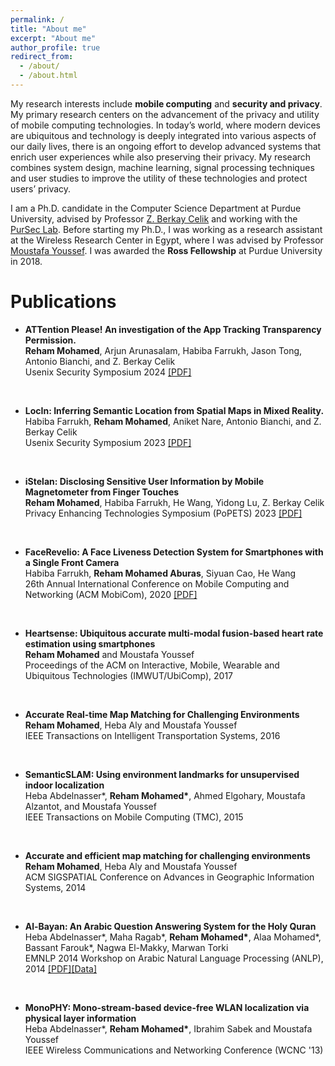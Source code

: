 ```yaml
---
permalink: /
title: "About me"
excerpt: "About me"
author_profile: true
redirect_from: 
  - /about/
  - /about.html
---
```


My research interests include <b>mobile computing</b> and <b>security and privacy</b>. My primary research centers on the advancement of the privacy and utility of mobile computing technologies. In today’s world, where modern devices are ubiquitous and technology is deeply integrated into various aspects of our daily lives, there is an ongoing effort to develop advanced systems that enrich user experiences while also preserving their privacy. My research combines system design, machine learning, signal processing techniques and user studies to improve the utility of these technologies and protect users’ privacy. 

I am a Ph.D. candidate in the Computer Science Department at Purdue University, advised by Professor [Z. Berkay Celik](https://beerkay.github.io/) and working with the [PurSec Lab](https://pursec.cs.purdue.edu/). Before starting my Ph.D., I was working as a research assistant at the Wireless Research Center in Egypt, where I was advised by Professor [Moustafa Youssef](https://www.aucegypt.edu/fac/moustafa-amin-youssef-amin-youssef). I was awarded the <b>Ross Fellowship</b> at Purdue University in 2018.

Publications
============

- <b>ATTention Please! An investigation of the App Tracking Transparency Permission.</b>  <br/>
 <b>Reham Mohamed</b>, Arjun Arunasalam, Habiba Farrukh, Jason Tong, Antonio Bianchi, and Z. Berkay Celik <br/>
Usenix Security Symposium 2024 [[PDF]](https://github.com/rehammaburas/rehammaburas.github.io/tree/master/files/ATT_Paper_Usenix24.pdf)
<br/>

- <b>LocIn: Inferring Semantic Location from Spatial Maps in Mixed Reality.</b>  <br/>
Habiba Farrukh, <b>Reham Mohamed</b>,  Aniket Nare, Antonio Bianchi, and Z. Berkay Celik <br/>
Usenix Security Symposium 2023 [[PDF]](https://www.usenix.org/system/files/usenixsecurity23-farrukh.pdf)
<br/>

- <b>iStelan: Disclosing Sensitive User Information by Mobile Magnetometer from Finger Touches </b>  <br/>
<b>Reham Mohamed</b>, Habiba Farrukh, He Wang, Yidong Lu, Z. Berkay Celik <br/>
Privacy Enhancing Technologies Symposium (PoPETS) 2023 [[PDF]](https://petsymposium.org/popets/2023/popets-2023-0042.pdf)
<br/>

- <b>FaceRevelio: A Face Liveness Detection System for Smartphones with a Single Front Camera </b>  <br/>
Habiba Farrukh, <b>Reham Mohamed Aburas</b>, Siyuan Cao, He Wang <br/>
26th Annual International Conference on Mobile Computing and Networking (ACM MobiCom), 2020	[[PDF]](https://habiba-farrukh.github.io/files/FaceRevelio.pdf)
<br/>

- <b>Heartsense: Ubiquitous accurate multi-modal fusion-based heart rate estimation using smartphones  </b>  <br/>
<b>Reham Mohamed</b> and Moustafa Youssef <br/>
Proceedings of the ACM on Interactive, Mobile, Wearable and Ubiquitous Technologies (IMWUT/UbiComp), 2017 
<br/>

- <b>Accurate Real-time Map Matching for Challenging Environments</b>  <br/>
<b>Reham Mohamed</b>, Heba Aly and Moustafa Youssef <br/>
IEEE Transactions on Intelligent Transportation Systems, 2016 
<br/>

- <b>SemanticSLAM: Using environment landmarks for unsupervised indoor localization</b>  <br/>
Heba Abdelnasser*, <b>Reham Mohamed*</b>, Ahmed Elgohary, Moustafa Alzantot, and Moustafa Youssef <br/>
IEEE Transactions on Mobile Computing (TMC), 2015 
<br/>

- <b>Accurate and efficient map matching for challenging environments</b> <br/>
<b>Reham Mohamed</b>, Heba Aly and Moustafa Youssef <br/>
ACM SIGSPATIAL Conference on Advances in Geographic Information Systems, 2014 
<br/>

- <b>Al-Bayan: An Arabic Question Answering System for the Holy Quran </b>  <br/>
Heba Abdelnasser*, Maha Ragab\*, <b>Reham Mohamed\*</b>, Alaa Mohamed\*, Bassant Farouk\*, Nagwa El-Makky, Marwan Torki <br/>
EMNLP 2014 Workshop on Arabic Natural Language Processing (ANLP), 2014 [[PDF]](https://aclanthology.org/W14-3607.pdf)[[Data]](https://github.com/rehammaburas/Al-Bayan-Quran-QA-Dataset)	
<br/>

- <b>MonoPHY: Mono-stream-based device-free WLAN localization via physical layer information</b>  <br/>
Heba Abdelnasser*, <b>Reham Mohamed*</b>, Ibrahim Sabek and Moustafa Youssef <br/>
IEEE Wireless Communications and Networking Conference (WCNC '13) 
